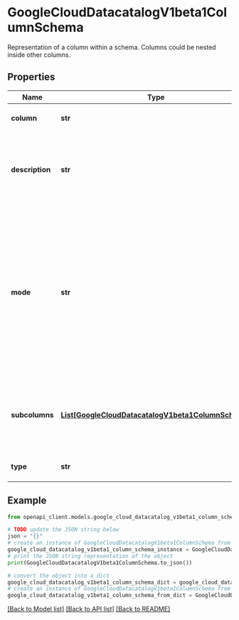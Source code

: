 # GoogleCloudDatacatalogV1beta1ColumnSchema

Representation of a column within a schema. Columns could be nested inside other columns.

## Properties

Name | Type | Description | Notes
------------ | ------------- | ------------- | -------------
**column** | **str** | Required. Name of the column. | [optional] 
**description** | **str** | Optional. Description of the column. Default value is an empty string. | [optional] 
**mode** | **str** | Optional. A column&#39;s mode indicates whether the values in this column are required, nullable, etc. Only &#x60;NULLABLE&#x60;, &#x60;REQUIRED&#x60; and &#x60;REPEATED&#x60; are supported. Default mode is &#x60;NULLABLE&#x60;. | [optional] 
**subcolumns** | [**List[GoogleCloudDatacatalogV1beta1ColumnSchema]**](GoogleCloudDatacatalogV1beta1ColumnSchema.md) | Optional. Schema of sub-columns. A column can have zero or more sub-columns. | [optional] 
**type** | **str** | Required. Type of the column. | [optional] 

## Example

```python
from openapi_client.models.google_cloud_datacatalog_v1beta1_column_schema import GoogleCloudDatacatalogV1beta1ColumnSchema

# TODO update the JSON string below
json = "{}"
# create an instance of GoogleCloudDatacatalogV1beta1ColumnSchema from a JSON string
google_cloud_datacatalog_v1beta1_column_schema_instance = GoogleCloudDatacatalogV1beta1ColumnSchema.from_json(json)
# print the JSON string representation of the object
print(GoogleCloudDatacatalogV1beta1ColumnSchema.to_json())

# convert the object into a dict
google_cloud_datacatalog_v1beta1_column_schema_dict = google_cloud_datacatalog_v1beta1_column_schema_instance.to_dict()
# create an instance of GoogleCloudDatacatalogV1beta1ColumnSchema from a dict
google_cloud_datacatalog_v1beta1_column_schema_from_dict = GoogleCloudDatacatalogV1beta1ColumnSchema.from_dict(google_cloud_datacatalog_v1beta1_column_schema_dict)
```
[[Back to Model list]](../README.md#documentation-for-models) [[Back to API list]](../README.md#documentation-for-api-endpoints) [[Back to README]](../README.md)


